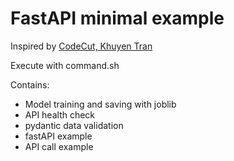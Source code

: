 # FastAPI minimal example
Inspired by [CodeCut,  Khuyen Tran](https://codecut.ai/simplifying-ml-model-integration-with-fastapi/)

Execute with command.sh

Contains: 
* Model training and saving with joblib
* API health check
* pydantic data validation
* fastAPI example
* API call example